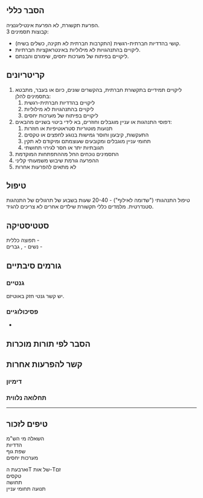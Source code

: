 
## הסבר כללי 
הפרעת תקשורת, לא הפרעת אינטיליגנציה.  
3 קבוצות תסמינים: 
- קושי בהדדיות חברתית-רגשית (התקרבות חברתית לא תקינה, כשלים בשיח).
- ליקויים בהתנהגויות לא מילוליות באינטראקציות חברתיות.
- ליקויים בפיתוח של מערכות יחסים, שימורם והבנתם.
## קריטריונים
1. ליקויים תמידיים בתקשורת חברתית, בהקשרים שונים, כיום או בעבר, מתבטא בתסמינים להלן:
	1. ליקויים בהדדיות חברתית-רגשית
	2. ליקויים בהתנהגויות לא מילוליות
	3. ליקויים בפיתוח של מערכות יחסים
2. דפוסי התנהגות או עניין מוגבלים וחוזרים, בא לידי ביטוי בשניים מהבאים:
	1. תנועות מוטוריות סטראוטיפיות או חוזרות
	2. התעקשות, קיבעון וחוסר גמישות בנוגע לחפצים או טקסים
	3. תחומי עניין מוגבלים ומקובעים שעוצמתם ומיקודם לא תקין
	4. תגובתיות יתר או חסר לגירוי תחושתי
3. התסמינים נוכחים החל מההתפתחות המוקדמת
4. ההפרעה גורמת שיבוש משמעותי קליני
5. לא מתאים להפרעות אחרות
## טיפול
טיפול התנהגותי ("שדומה לאילוף") - 20-40 שעות בשבוע של תרגולים של התנהגות סטנדרטית. מלמדים כללי תקשורת שילדים אחרים לא צריכים להגיד.

## סטטיסטיקה
תפוצה כללית -    
נשים - , גברים - 
## גורמים סיבתיים
### גנטיים
יש קשר גנטי חזק באוטיזם.
### פסיכולוגיים
* 
## הסבר לפי תורות מוכרות


## קשר להפרעות אחרות

### דימיון
### תחלואה נלווית

___
## טיפים לזכור  
השאלה מי הש"מ  
הדדיות  
שפת גוף  
מערכות יחסים  
  
וארבעת הT של אות-Tזם  
טקסים  
תחושה  
תנועה
תחומי עניין


